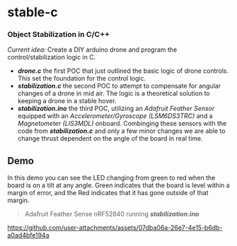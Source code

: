 # stable-c
### Object Stabilization in C/C++
*Current idea:* Create a DIY arduino drone and program the control/stabilization logic in C.

- ***drone.c*** the first POC that just outlined the basic logic of drone controls. This set the foundation for the control logic.
- ***stabilization.c*** the second POC to attempt to compensate for angular changes of a drone in mid air. The logic is a theoretical solution to keeping a drone in a stable hover.
- ***stabilization.ino*** the third POC, utilizing an *Adafruit Feather Sensor* equipped with an *Accelerometer/Gyroscope (LSM6DS3TRC)* and a *Magnetometer (LIS3MDL)* onboard. Combinging these sensors with the code from ***stabilization.c*** and only a few minor changes we are able to change thrust dependent on the angle of the board in real time.

## Demo
In this demo you can see the LED changing from green to red when the board is on a tilt at any angle. Green indicates that the board is level within a margin of error, and the Red indicates that it has gone outside of that margin.
> Adafruit Feather Sense nRF52840 running ***stabilization.ino***



https://github.com/user-attachments/assets/07dba06a-26e7-4e15-b6db-a0ad4bfe194a

